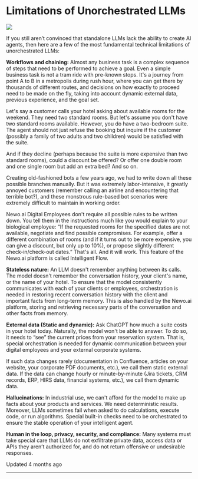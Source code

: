 # Limitations of Unorchestrated LLMs

![](https://files.readme.io/aece55e-_eefb3e32-5150-4601-9ff6-871073d05fd5.jpeg)

If you still aren’t convinced that standalone LLMs lack the ability to create AI agents, then here are a few of the most fundamental technical limitations of unorchestrated LLMs:

**Workflows and chaining:** Almost any business task is a complex sequence of steps that need to be performed to achieve a goal. Even a simple business task is not a tram ride with pre-known stops. It's a journey from point A to B in a metropolis during rush hour, where you can get there by thousands of different routes, and decisions on how exactly to proceed need to be made on the fly, taking into account dynamic external data, previous experience, and the goal set.

Let's say a customer calls your hotel asking about available rooms for the weekend. They need two standard rooms. But let's assume you don't have two standard rooms available. However, you do have a two-bedroom suite. The agent should not just refuse the booking but inquire if the customer (possibly a family of two adults and two children) would be satisfied with the suite.

And if they decline (perhaps because the suite is more expensive than two standard rooms), could a discount be offered? Or offer one double room and one single room but add an extra bed? And so on.

Creating old-fashioned bots a few years ago, we had to write down all these possible branches manually. But it was extremely labor-intensive, it greatly annoyed customers (remember calling an airline and encountering that terrible bot?), and these monstrous rule-based bot scenarios were extremely difficult to maintain in working order.

Newo.ai Digital Employees don't require all possible rules to be written down. You tell them in the instructions much like you would explain to your biological employee: “If the requested rooms for the specified dates are not available, negotiate and find possible compromises. For example, offer a different combination of rooms (and if it turns out to be more expensive, you can give a discount, but only up to 10%), or propose slightly different check-in/check-out dates.” That's all. And it will work. This feature of the Newo.ai platform is called Intelligent Flow.

**Stateless nature:** An LLM doesn't remember anything between its calls. The model doesn't remember the conversation history, your client's name, or the name of your hotel. To ensure that the model consistently communicates with each of your clients or employees, orchestration is needed in restoring recent conversation history with the client and important facts from long-term memory. This is also handled by the Newo.ai platform, storing and retrieving necessary parts of the conversation and other facts from memory.

**External data (Static and dynamic):** Ask ChatGPT how much a suite costs in your hotel today. Naturally, the model won't be able to answer. To do so, it needs to “see” the current prices from your reservation system. That is, special orchestration is needed for dynamic communication between your digital employees and your external corporate systems.

If such data changes rarely (documentation in Confluence, articles on your website, your corporate PDF documents, etc.), we call them static external data. If the data can change hourly or minute-by-minute (Jira tickets, CRM records, ERP, HIRS data, financial systems, etc.), we call them dynamic data.

**Hallucinations:** In industrial use, we can't afford for the model to make up facts about your products and services. We need deterministic results. Moreover, LLMs sometimes fail when asked to do calculations, execute code, or run algorithms. Special built-in checks need to be orchestrated to ensure the stable operation of your intelligent agent.

**Human in the loop, privacy, security, and compliance:** Many systems must take special care that LLMs do not exfiltrate private data, access data or APIs they aren’t authorized for, and do not return offensive or undesirable responses.

Updated 4 months ago

* * *

